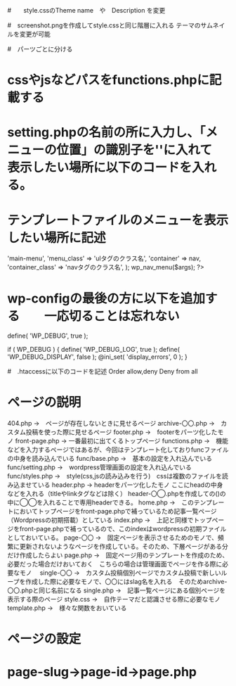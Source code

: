 #　　style.cssのTheme name　や　Description を変更

#　screenshot.pngを作成してstyle.cssと同じ階層に入れる
テーマのサムネイルを変更が可能

#　パーツごとに分ける

# cssやjsなどパスをfunctions.phpに記載する

# setting.phpの名前の所に入力し、「メニューの位置」の識別子を''に入れて　表示したい場所に以下のコードを入れる。
#  テンプレートファイルのメニューを表示したい場所に記述 
<?php
$args = array(
    'theme_location' => 'main-menu',
    'menu_class' => 'ulタグのクラス名',
    'container' => nav,
    'container_class' => 'navタグのクラス名',
);
wp_nav_menu($args);
?>


# wp-configの最後の方に以下を追加する　　一応切ることは忘れない
define( 'WP_DEBUG', true );

if ( WP_DEBUG ) {
  define( 'WP_DEBUG_LOG', true );
  define( 'WP_DEBUG_DISPLAY', false );
  @ini_set( 'display_errors', 0 );
}

#　.htaccessに以下のコードを記述
<Files debug.log>
Order allow,deny
Deny from all
</Files>


# ページの説明　
404.php →　ページが存在しないときに見せるページ
archive-〇〇.php →　カスタム投稿を使った際に見せるページ
footer.php →　footerをパーツ化したモノ
front-page.php → 一番最初に出てくるトップページ
functions.php →　機能などを入力するページではあるが、今回はテンプレート化しておりfuncファイルの中身を読み込んでいる
func/base.php →　基本の設定を入れ込んでいる
func/setting.php →　wordpress管理画面の設定を入れ込んでいる
func/styles.php →　style(css,jsの読み込みを行う)　cssは複数のファイルを読み込ませている
header.php → headerをパーツ化したモノ ここにheadの中身などを入れる（titleやlinkタグなどは除く） header-〇◯.phpを作成して<?php get_header(); ?>の()の中に◯◯を入れることで専用headerできる。
home.php →　このテンプレートにおいてトップページをfront-page.phpで補っているため記事一覧ページ（Wordpressの初期搭載）としている
index.php →　上記と同様でトップページをfront-page.phpで補っているので、このindexはwordpressの初期ファイルとしておいている。
page-〇〇 →　固定ページを表示させるためのモノで、頻繁に更新されないようなページを作成している。そのため、下層ページがある分だけ作成したらよい
page.php →　固定ページ用のテンプレートを作成のため、必要だった場合だけおいておく　こちらの場合は管理画面でページを作る際に必要なモノ　
single-〇〇 →　カスタム投稿個別ページでカスタム投稿で新しいループを作成した際に必要なモノで、〇〇にはslag名を入れる　そのためarchive-〇〇.phpと同じ名前になる
single.php →　記事一覧ページにある個別ページを表示する際のページ
style.css →　自作テーマだと認識させる際に必要なモノ 
template.php →　様々な関数をおいている

# ページの設定　
<!-- 今回はfront-page.php,home.phpがあるため、
固定ページの新規作成でHOME,BLOGの二つを作成。

表示設定で固定ページを選択してHOME,BLOGを登録！ -->

# page-slug→page-id→page.php

